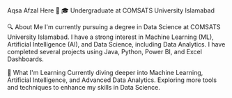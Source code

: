 Aqsa Afzal Here 👋
🎓 Undergraduate at COMSATS University Islamabad

🔍 About Me
I'm currently pursuing a degree in Data Science at COMSATS University Islamabad.
I have a strong interest in Machine Learning (ML), Artificial Intelligence (AI), and Data Science, including Data Analytics.
I have completed several projects using Java, Python, Power BI, and Excel Dashboards.

🌱 What I'm Learning
Currently diving deeper into Machine Learning, Artificial Intelligence, and Advanced Data Analytics.
Exploring more tools and techniques to enhance my skills in Data Science.

